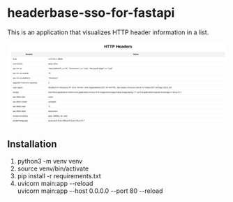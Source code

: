 # headerbase-sso-for-fastapi

This is an application that visualizes HTTP header information in a list.

![appimage](./README/app.png)

## Installation
1. python3 -m venv venv
2. source venv/bin/activate
3. pip install -r requirements.txt
4. uvicorn main:app --reload<br>
   uvicorn main:app --host 0.0.0.0 --port 80 --reload
